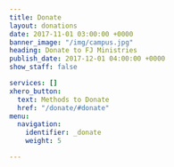 ```yaml
---
title: Donate
layout: donations
date: 2017-11-01 03:00:00 +0000
banner_image: "/img/campus.jpg"
heading: Donate to FJ Ministries
publish_date: 2017-12-01 04:00:00 +0000
show_staff: false

services: []
xhero_button:
  text: Methods to Donate
  href: "/donate/#donate"
menu:
  navigation:
    identifier: _donate
    weight: 5

---
```

